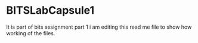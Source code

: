 # BITSLabCapsule1
It is part of bits assignment part 
1
i am editing this read me file to show how working of the files.
